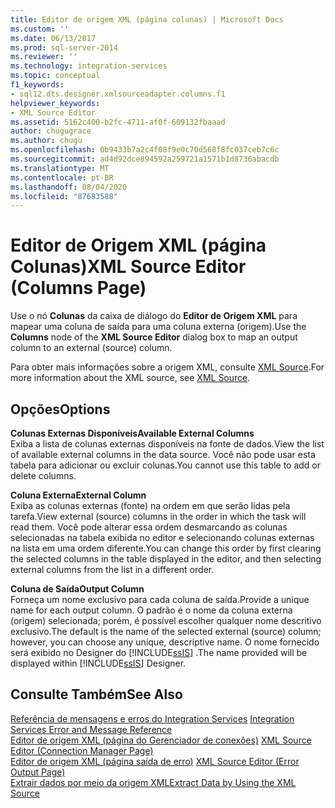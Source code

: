 ```yaml
---
title: Editor de origem XML (página colunas) | Microsoft Docs
ms.custom: ''
ms.date: 06/13/2017
ms.prod: sql-server-2014
ms.reviewer: ''
ms.technology: integration-services
ms.topic: conceptual
f1_keywords:
- sql12.dts.designer.xmlsourceadapter.columns.f1
helpviewer_keywords:
- XML Source Editor
ms.assetid: 5162c400-b2fc-4711-af0f-609132fbaaad
author: chugugrace
ms.author: chugu
ms.openlocfilehash: 0b9433b7a2c4f08f9e0c70d568f8fc037ceb7c6c
ms.sourcegitcommit: ad4d92dce894592a259721a1571b1d8736abacdb
ms.translationtype: MT
ms.contentlocale: pt-BR
ms.lasthandoff: 08/04/2020
ms.locfileid: "87683588"
---
```

# <a name="xml-source-editor-columns-page"></a><span data-ttu-id="fb5ac-102">Editor de Origem XML (página Colunas)</span><span class="sxs-lookup"><span data-stu-id="fb5ac-102">XML Source Editor (Columns Page)</span></span>
  <span data-ttu-id="fb5ac-103">Use o nó **Colunas** da caixa de diálogo do **Editor de Origem XML** para mapear uma coluna de saída para uma coluna externa (origem).</span><span class="sxs-lookup"><span data-stu-id="fb5ac-103">Use the **Columns** node of the **XML Source Editor** dialog box to map an output column to an external (source) column.</span></span>  
  
 <span data-ttu-id="fb5ac-104">Para obter mais informações sobre a origem XML, consulte [XML Source](data-flow/xml-source.md).</span><span class="sxs-lookup"><span data-stu-id="fb5ac-104">For more information about the XML source, see [XML Source](data-flow/xml-source.md).</span></span>  
  
## <a name="options"></a><span data-ttu-id="fb5ac-105">Opções</span><span class="sxs-lookup"><span data-stu-id="fb5ac-105">Options</span></span>  
 <span data-ttu-id="fb5ac-106">**Colunas Externas Disponíveis**</span><span class="sxs-lookup"><span data-stu-id="fb5ac-106">**Available External Columns**</span></span>  
 <span data-ttu-id="fb5ac-107">Exiba a lista de colunas externas disponíveis na fonte de dados.</span><span class="sxs-lookup"><span data-stu-id="fb5ac-107">View the list of available external columns in the data source.</span></span> <span data-ttu-id="fb5ac-108">Você não pode usar esta tabela para adicionar ou excluir colunas.</span><span class="sxs-lookup"><span data-stu-id="fb5ac-108">You cannot use this table to add or delete columns.</span></span>  
  
 <span data-ttu-id="fb5ac-109">**Coluna Externa**</span><span class="sxs-lookup"><span data-stu-id="fb5ac-109">**External Column**</span></span>  
 <span data-ttu-id="fb5ac-110">Exiba as colunas externas (fonte) na ordem em que serão lidas pela tarefa.</span><span class="sxs-lookup"><span data-stu-id="fb5ac-110">View external (source) columns in the order in which the task will read them.</span></span> <span data-ttu-id="fb5ac-111">Você pode alterar essa ordem desmarcando as colunas selecionadas na tabela exibida no editor e selecionando colunas externas na lista em uma ordem diferente.</span><span class="sxs-lookup"><span data-stu-id="fb5ac-111">You can change this order by first clearing the selected columns in the table displayed in the editor, and then selecting external columns from the list in a different order.</span></span>  
  
 <span data-ttu-id="fb5ac-112">**Coluna de Saída**</span><span class="sxs-lookup"><span data-stu-id="fb5ac-112">**Output Column**</span></span>  
 <span data-ttu-id="fb5ac-113">Forneça um nome exclusivo para cada coluna de saída.</span><span class="sxs-lookup"><span data-stu-id="fb5ac-113">Provide a unique name for each output column.</span></span> <span data-ttu-id="fb5ac-114">O padrão é o nome da coluna externa (origem) selecionada; porém, é possível escolher qualquer nome descritivo exclusivo.</span><span class="sxs-lookup"><span data-stu-id="fb5ac-114">The default is the name of the selected external (source) column; however, you can choose any unique, descriptive name.</span></span> <span data-ttu-id="fb5ac-115">O nome fornecido será exibido no Designer do [!INCLUDE[ssIS](../includes/ssis-md.md)] .</span><span class="sxs-lookup"><span data-stu-id="fb5ac-115">The name provided will be displayed within [!INCLUDE[ssIS](../includes/ssis-md.md)] Designer.</span></span>  
  
## <a name="see-also"></a><span data-ttu-id="fb5ac-116">Consulte Também</span><span class="sxs-lookup"><span data-stu-id="fb5ac-116">See Also</span></span>  
 <span data-ttu-id="fb5ac-117">[Referência de mensagens e erros do Integration Services](../../2014/integration-services/integration-services-error-and-message-reference.md) </span><span class="sxs-lookup"><span data-stu-id="fb5ac-117">[Integration Services Error and Message Reference](../../2014/integration-services/integration-services-error-and-message-reference.md) </span></span>  
 <span data-ttu-id="fb5ac-118">[Editor de origem XML &#40;página do Gerenciador de conexões&#41;](../../2014/integration-services/xml-source-editor-connection-manager-page.md) </span><span class="sxs-lookup"><span data-stu-id="fb5ac-118">[XML Source Editor &#40;Connection Manager Page&#41;](../../2014/integration-services/xml-source-editor-connection-manager-page.md) </span></span>  
 <span data-ttu-id="fb5ac-119">[Editor de origem XML &#40;página saída de erro&#41;](../../2014/integration-services/xml-source-editor-error-output-page.md) </span><span class="sxs-lookup"><span data-stu-id="fb5ac-119">[XML Source Editor &#40;Error Output Page&#41;](../../2014/integration-services/xml-source-editor-error-output-page.md) </span></span>  
 [<span data-ttu-id="fb5ac-120">Extrair dados por meio da origem XML</span><span class="sxs-lookup"><span data-stu-id="fb5ac-120">Extract Data by Using the XML Source</span></span>](data-flow/extract-data-by-using-the-xml-source.md)  
  
  
